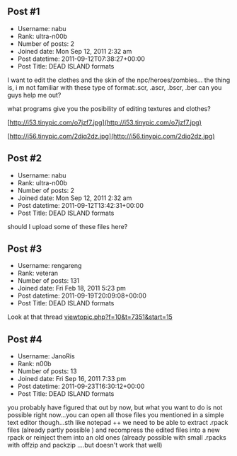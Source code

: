 ## Post #1
- Username: nabu
- Rank: ultra-n00b
- Number of posts: 2
- Joined date: Mon Sep 12, 2011 2:32 am
- Post datetime: 2011-09-12T07:38:27+00:00
- Post Title: DEAD ISLAND formats

I want to edit the clothes and the skin of the npc/heroes/zombies...
the thing is, i m not familiar with these type of format:.scr, .ascr, .bscr, .ber
can you guys help me out?

what programs give you the posibility of editing textures and clothes?

[http://i53.tinypic.com/o7jzf7.jpg](http://i53.tinypic.com/o7jzf7.jpg)

[http://i56.tinypic.com/2diq2dz.jpg](http://i56.tinypic.com/2diq2dz.jpg)
## Post #2
- Username: nabu
- Rank: ultra-n00b
- Number of posts: 2
- Joined date: Mon Sep 12, 2011 2:32 am
- Post datetime: 2011-09-12T13:42:31+00:00
- Post Title: DEAD ISLAND formats

should I upload some of these files here?
## Post #3
- Username: rengareng
- Rank: veteran
- Number of posts: 131
- Joined date: Fri Feb 18, 2011 5:23 pm
- Post datetime: 2011-09-19T20:09:08+00:00
- Post Title: DEAD ISLAND formats

Look at that thread [viewtopic.php?f=10&t=7351&start=15](http://forum.xentax.com/viewtopic.php?f=10&t=7351&start=15)
## Post #4
- Username: JanoRis
- Rank: n00b
- Number of posts: 13
- Joined date: Fri Sep 16, 2011 7:33 pm
- Post datetime: 2011-09-23T16:30:12+00:00
- Post Title: DEAD ISLAND formats

you probably have figured that out by now, but what you want to do is not possible right now...you can open all those files you mentioned in a simple text editor though...sth like notepad ++
we need to be able to extract .rpack files (already partly possible ) and recompress  the edited files into a new rpack or reinject them into an old ones (already possible with small .rpacks with offzip and packzip ....but doesn't work that well)
